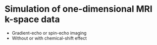 # Simulation of one-dimensional MRI k-space data
* Gradient-echo or spin-echo imaging
* Without or with chemical-shift effect
